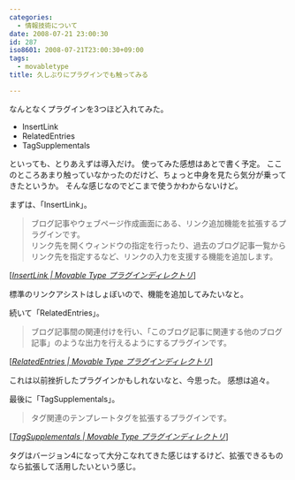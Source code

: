 ```yaml
---
categories:
  - 情報技術について
date: 2008-07-21 23:00:30
id: 287
iso8601: 2008-07-21T23:00:30+09:00
tags:
  - movabletype
title: 久しぶりにプラグインでも触ってみる

---
```


なんとなくプラグインを3つほど入れてみた。

- InsertLink
- RelatedEntries
- TagSupplementals

といっても、とりあえずは導入だけ。
使ってみた感想はあとで書く予定。
ここのところあまり触っていなかったのだけど、ちょっと中身を見たら気分が乗ってきたというか。
そんな感じなのでどこまで使うかわからないけど。


まずは、「InsertLink」。

<blockquote cite="http://www.movabletype.jp/plugins/insertlink.html" title="Source: InsertLink | Movable Type プラグインディレクトリ; Accessed Date: 7/21/2008" class="blockquote">
  <p>ブログ記事やウェブページ作成画面にある、リンク追加機能を拡張するプラグインです。
    <br>リンク先を開くウィンドウの指定を行ったり、過去のブログ記事一覧からリンク先を指定するなど、リンクの入力を支援する機能を追加します。</p>
</blockquote>
<div class="cite"> [<cite><a href="http://www.movabletype.jp/plugins/insertlink.html">InsertLink | Movable Type プラグインディレクトリ</a></cite>] </div>

標準のリンクアシストはしょぼいので、機能を追加してみたいなと。

続いて「RelatedEntries」。

<blockquote cite="http://www.movabletype.jp/plugins/relatedentries.html" title="Source: RelatedEntries | Movable Type プラグインディレクトリ; Accessed Date: 7/21/2008" class="blockquote">
  <p>ブログ記事間の関連付けを行い、「このブログ記事に関連する他のブログ記事」のような出力を行えるようにするプラグインです。</p>
</blockquote>
<div class="cite"> [<cite><a href="http://www.movabletype.jp/plugins/relatedentries.html">RelatedEntries | Movable Type プラグインディレクトリ</a></cite>] </div>

これは以前挫折したプラグインかもしれないなと、今思った。
感想は追々。

最後に「TagSupplementals」。

<blockquote cite="http://www.movabletype.jp/plugins/tagsupplementals.html" title="Source: TagSupplementals | Movable Type プラグインディレクトリ; Accessed Date: 7/21/2008" class="blockquote">
  <p>タグ関連のテンプレートタグを拡張するプラグインです。</p>
</blockquote>
<div class="cite"> [<cite><a href="http://www.movabletype.jp/plugins/tagsupplementals.html">TagSupplementals | Movable Type プラグインディレクトリ</a></cite>] </div>

タグはバージョン4になって大分こなれてきた感じはするけど、拡張できるものなら拡張して活用したいという感じ。
